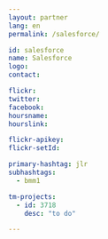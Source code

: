 ```yaml
---
layout: partner
lang: en
permalink: /salesforce/

id: salesforce
name: Salesforce
logo: 
contact:

flickr: 
twitter: 
facebook:
hoursname:
hourslink:

flickr-apikey: 
flickr-setId: 

primary-hashtag: jlr
subhashtags:
  - bmm1

tm-projects:
  - id: 3718
    desc: "to do"

---
```


